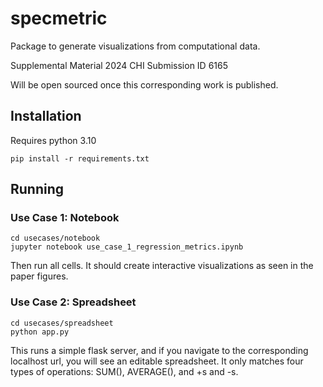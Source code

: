 # specmetric

Package to generate visualizations from computational data.

Supplemental Material 2024 CHI Submission ID 6165

Will be open sourced once this corresponding work is published.

## Installation

Requires python 3.10

	pip install -r requirements.txt

## Running

### Use Case 1: Notebook

	cd usecases/notebook
	jupyter notebook use_case_1_regression_metrics.ipynb

Then run all cells.  It should create interactive visualizations as seen in the paper figures.

### Use Case 2: Spreadsheet

	cd usecases/spreadsheet
	python app.py

This runs a simple flask server, and if you navigate to the corresponding localhost url, you will see an editable spreadsheet.  It only matches four types of operations: SUM(), AVERAGE(), and +s and -s.

